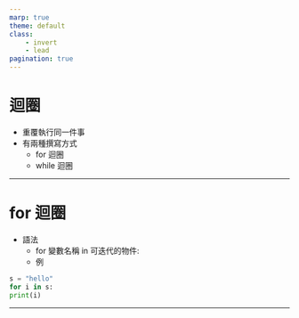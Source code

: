 ```yaml
---
marp: true
theme: default
class: 
    - invert
    - lead
pagination: true
---
```


# 迴圈
- 重覆執行同一件事 
- 有兩種撰寫方式
  - for 迴圈
  - while 迴圈

---

# for 迴圈
- 語法
  - for 變數名稱 in 可迭代的物件:
  - 例
```py
s = "hello"
for i in s:
print(i)

```
---